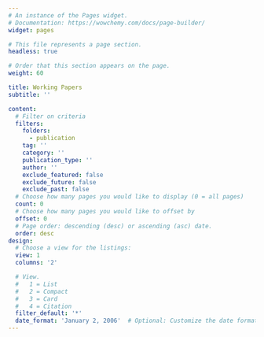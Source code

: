 ```yaml
---
# An instance of the Pages widget.
# Documentation: https://wowchemy.com/docs/page-builder/
widget: pages

# This file represents a page section.
headless: true

# Order that this section appears on the page.
weight: 60

title: Working Papers
subtitle: ''

content:
  # Filter on criteria
  filters:
    folders:
      - publication
    tag: ''
    category: ''
    publication_type: ''
    author: ''
    exclude_featured: false
    exclude_future: false
    exclude_past: false
  # Choose how many pages you would like to display (0 = all pages)
  count: 0
  # Choose how many pages you would like to offset by
  offset: 0
  # Page order: descending (desc) or ascending (asc) date.
  order: desc
design:
  # Choose a view for the listings:
  view: 1
  columns: '2'

  # View.
  #   1 = List
  #   2 = Compact
  #   3 = Card
  #   4 = Citation
  filter_default: '*'
  date_format: 'January 2, 2006'  # Optional: Customize the date format
---
```


<!-- {{% callout note %}}
Quickly discover relevant content by [filtering publications](./publication/).
{{% /callout %}} -->
